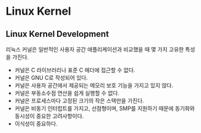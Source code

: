 # Linux Kernel


## Linux Kernel Development
리눅스 커널은 일반적인 사용자 공간 애플리케이션과 비교했을 때 몇 가지 고유한 특성을 가진다. 

* 커널은 C 라이브러리나 표준 C 헤더에 접근할 수 없다.
* 커널은 GNU C로 작성되어 있다.
* 커널은 사용자 공간에서 제공되는 메모리 보호 기능을 가지고 있지 않다.
* 커널은 부동소수점 연산을 쉽게 실행할 수 없다.
* 커널은 프로세스마다 고정된 크기의 작은 스택만을 가진다.
* 커널은 비동기 인터럽트를 가지고, 선점형이며, SMP를 지원하기 때문에 동기화와 동시성이 중요한 고려사항이다.
* 이식성이 중요하다.